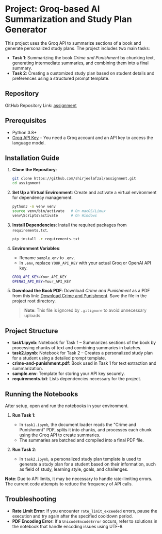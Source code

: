 # Project: Groq-based AI Summarization and Study Plan Generator

This project uses the Groq API to summarize sections of a book and generate personalized study plans. The project includes two main tasks:
- **Task 1**: Summarizing the book *Crime and Punishment* by chunking text, generating intermediate summaries, and combining them into a final summary.
- **Task 2**: Creating a customized study plan based on student details and preferences using a structured prompt template.

## Repository
GitHub Repository Link: [assignment](https://github.com/shirjeelafzal/assignment.git)

## Prerequisites
- Python 3.8+
- [Groq API Key](https://console.groq.com/) – You need a Groq account and an API key to access the language model.

## Installation Guide

1. **Clone the Repository**:
   ```bash
   git clone https://github.com/shirjeelafzal/assignment.git
   cd assignment
   ```

2. **Set Up a Virtual Environment**:
   Create and activate a virtual environment for dependency management.
   ```bash
   python3 -m venv venv
   source venv/bin/activate   # On macOS/Linux
   venv\Scripts\activate      # On Windows
   ```

3. **Install Dependencies**:
   Install the required packages from `requirements.txt`.
   ```bash
   pip install -r requirements.txt
   ```

4. **Environment Variables**:
   - Rename `sample.env` to `.env`.
   - In `.env`, replace `YOUR_API_KEY` with your actual Groq or OpenAI API key.
   ```bash
   GROQ_API_KEY=Your_API_KEY
   OPENAI_API_KEY=Your_API_KEY
   ```

5. **Download the Book PDF**:
   Download *Crime and Punishment* as a PDF from this link: [Download Crime and Punishment](https://drive.google.com/file/d/1WYaEoSozvUmJ_Lt5clAVs8NuSu43h9ps/view?usp=sharing). Save the file in the project root directory.

   > **Note**: This file is ignored by `.gitignore` to avoid unnecessary uploads.

## Project Structure
- **task1.ipynb**: Notebook for Task 1 – Summarizes sections of the book by processing chunks of text and combining summaries in batches.
- **task2.ipynb**: Notebook for Task 2 – Creates a personalized study plan for a student using a detailed prompt template.
- **crime-and-punishment.pdf**: Book used in Task 1 for text extraction and summarization.
- **sample.env**: Template for storing your API key securely.
- **requirements.txt**: Lists dependencies necessary for the project.

## Running the Notebooks
After setup, open and run the notebooks in your environment.

1. **Run Task 1**:
   - In `task1.ipynb`, the document loader reads the "Crime and Punishment" PDF, splits it into chunks, and processes each chunk using the Groq API to create summaries.
   - The summaries are batched and compiled into a final PDF file.
   
2. **Run Task 2**:
   - In `task2.ipynb`, a personalized study plan template is used to generate a study plan for a student based on their information, such as field of study, learning style, goals, and challenges.

**Note**: Due to API limits, it may be necessary to handle rate-limiting errors. The current code attempts to reduce the frequency of API calls.

## Troubleshooting
- **Rate Limit Error**: If you encounter `rate_limit_exceeded` errors, pause the execution and try again after the specified cooldown period.
- **PDF Encoding Error**: If a `UnicodeEncodeError` occurs, refer to solutions in the notebook that handle encoding issues using UTF-8.

